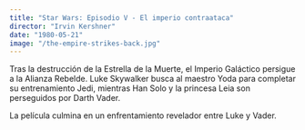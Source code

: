 ```yaml
---
title: "Star Wars: Episodio V - El imperio contraataca"
director: "Irvin Kershner"
date: "1980-05-21"
image: "/the-empire-strikes-back.jpg"
---
```


Tras la destrucción de la Estrella de la Muerte, el Imperio Galáctico persigue a la Alianza Rebelde. Luke Skywalker busca al maestro Yoda para completar su entrenamiento Jedi, mientras Han Solo y la princesa Leia son perseguidos por Darth Vader.

La película culmina en un enfrentamiento revelador entre Luke y Vader.
